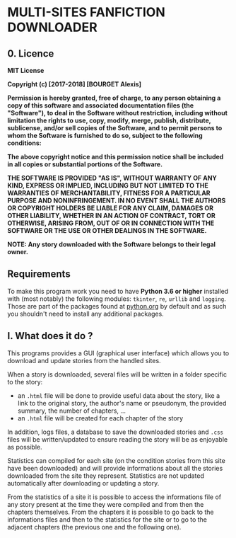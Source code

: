 # MULTI-SITES FANFICTION DOWNLOADER

## 0. Licence

**MIT License**

**Copyright (c) [2017-2018] [BOURGET Alexis]**

**Permission is hereby granted, free of charge, to any person obtaining a copy of this software and associated documentation files (the "Software"), to deal in the Software without restriction, including without limitation the rights to use, copy, modify, merge, publish, distribute, sublicense, and/or sell copies of the Software, and to permit persons to whom the Software is furnished to do so, subject to the following conditions:**

**The above copyright notice and this permission notice shall be included in all copies or substantial portions of the Software.**

**THE SOFTWARE IS PROVIDED "AS IS", WITHOUT WARRANTY OF ANY KIND, EXPRESS OR IMPLIED, INCLUDING BUT NOT LIMITED TO THE WARRANTIES OF MERCHANTABILITY, FITNESS FOR A PARTICULAR PURPOSE AND NONINFRINGEMENT. IN NO EVENT SHALL THE AUTHORS OR COPYRIGHT HOLDERS BE LIABLE FOR ANY CLAIM, DAMAGES OR OTHER LIABILITY, WHETHER IN AN ACTION OF CONTRACT, TORT OR OTHERWISE, ARISING FROM, OUT OF OR IN CONNECTION WITH THE SOFTWARE OR THE USE OR OTHER DEALINGS IN THE SOFTWARE.**

**NOTE: Any story downloaded with the Software belongs to their legal owner.**

## Requirements

To make this program work you need to have **Python 3.6 or higher** installed with (most notably) the following modules: `tkinter`, `re`, `urllib` and `logging`. Those are part of the packages found at [python.org](https://www.python.org) by default and as such you shouldn't need to install any additional packages.

## I. What does it do ?

This programs provides a GUI (graphical user interface) which allows you to download and update stories from the handled sites.

When a story is downloaded, several files will be written in a folder specific to the story:

- an `.html` file will be done to provide useful data about the story, like a link to the original story, the author's name or pseudonym, the provided summary, the number of chapters, ...
- an `.html` file will be created for each chapter of the story

In addition, logs files, a database to save the downloaded stories and `.css` files will be written/updated to ensure reading the story will be as enjoyable as possible.

Statistics can compiled for each site (on the condition stories from this site have been downloaded) and will provide informations about all the stories downloaded from the site they represent. Statistics are not updated automatically after downloading or updating a story.

From the statistics of a site it is possible to access the informations file of any story present at the time they were compiled and from then the chapters themselves. From the chapters it is possible to go back to the informations files and then to the statistics for the site or to go to the adjacent chapters (the previous one and the following one).
